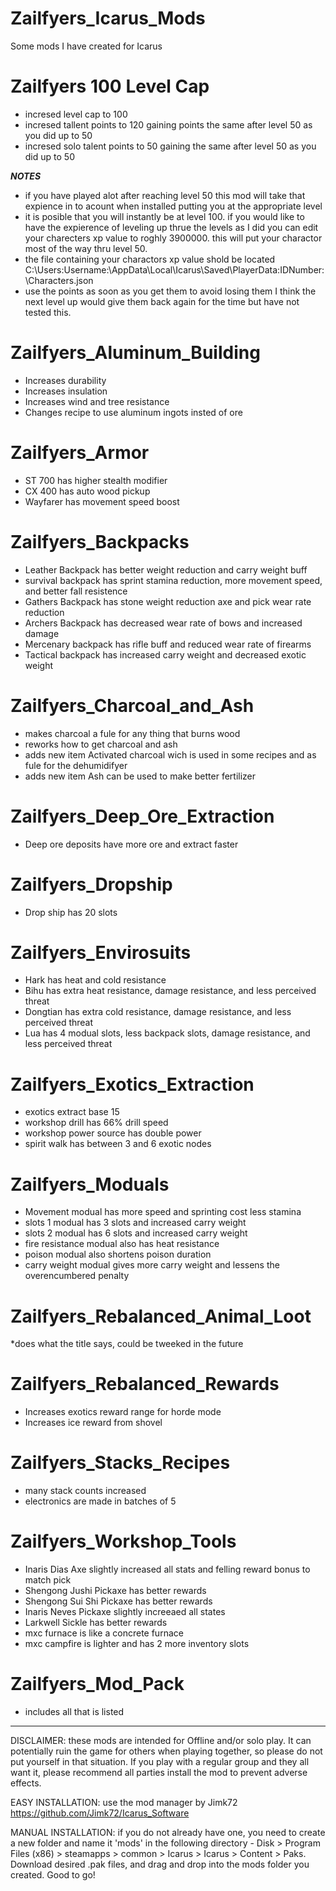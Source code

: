 # Zailfyers_Icarus_Mods
Some mods I have created for Icarus

# Zailfyers 100 Level Cap
* incresed level cap to 100
* incresed tallent points to 120 gaining points the same after level 50 as you did up to 50
* incresed solo talent points to 50 gaining the same after level 50 as you did up to 50

***NOTES***
* if you have played alot after reaching level 50 this mod will take that expience in to acount when installed putting you at the appropriate level
* it is posible that you will instantly be at level 100. if you would like to have the expierence of leveling up thrue the levels as I did you can edit your charecters xp value to roghly 3900000. this will put your charactor most of the way thru level 50.
* the file containing your charactors xp value shold be located C:\Users\:Username:\AppData\Local\Icarus\Saved\PlayerData\:IDNumber:\Characters.json
* use the points as soon as you get them to avoid losing them  I think the next level up would give them back again for the time but have not tested this.

# Zailfyers_Aluminum_Building
* Increases durability
* Increases insulation
* Increases wind and tree resistance
* Changes recipe to use aluminum ingots insted of ore

# Zailfyers_Armor
* ST 700 has higher stealth modifier
* CX 400 has auto wood pickup
* Wayfarer has movement speed boost

# Zailfyers_Backpacks
* Leather Backpack has better weight reduction and carry weight buff
* survival backpack has sprint stamina reduction, more movement speed, and better fall resistence
* Gathers Backpack has stone weight reduction axe and pick wear rate reduction
* Archers Backpack has decreased wear rate of bows and increased damage
* Mercenary backpack has rifle buff and reduced wear rate of firearms
* Tactical backpack has increased carry weight and decreased exotic weight

# Zailfyers_Charcoal_and_Ash
* makes charcoal a fule for any thing that burns wood
* reworks how to get charcoal and ash
* adds new item Activated charcoal wich is used in some recipes and as fule for the dehumidifyer
* adds new item Ash can be used to make better fertilizer

# Zailfyers_Deep_Ore_Extraction
* Deep ore deposits have more ore and extract faster

# Zailfyers_Dropship
* Drop ship has 20 slots

# Zailfyers_Envirosuits
* Hark has heat and cold resistance
* Bihu has extra heat resistance, damage resistance, and less perceived threat
* Dongtian has extra cold resistance, damage resistance, and less perceived threat
* Lua has 4 modual slots, less backpack slots, damage resistance, and less perceived threat

# Zailfyers_Exotics_Extraction
* exotics extract base 15
* workshop drill has 66% drill speed
* workshop power source has double power
* spirit walk has between 3 and 6 exotic nodes

# Zailfyers_Moduals
* Movement modual has more speed and sprinting cost less stamina
* slots 1 modual has 3 slots and increased carry weight
* slots 2 modual has 6 slots and increased carry weight
* fire resistance modual also has heat resistance
* poison modual also shortens poison duration
* carry weight modual gives more carry weight and lessens the overencumbered penalty

# Zailfyers_Rebalanced_Animal_Loot
*does what the title says, could be tweeked in the future

# Zailfyers_Rebalanced_Rewards
* Increases exotics reward range for horde mode
* Increases ice reward from shovel

# Zailfyers_Stacks_Recipes
* many stack counts increased
* electronics are made in batches of 5

# Zailfyers_Workshop_Tools
* Inaris Dias Axe slightly increased all stats and felling reward bonus to match pick
* Shengong Jushi Pickaxe has better rewards 
* Shengong Sui Shi Pickaxe has better rewards
* Inaris Neves Pickaxe slightly increeaed all states
* Larkwell Sickle has better rewards
* mxc furnace is like a concrete furnace
* mxc campfire is lighter and has 2 more inventory slots

# Zailfyers_Mod_Pack
* includes all that is listed

----------------------------------------------------------------------------------------------------------------------------------------------------------------------------------------------------------------------------------------------------------------------------------------------------------------------------------------------

DISCLAIMER: these mods are intended for Offline and/or solo play. It can potentially ruin the game for others when playing together, so please do not put yourself in that situation. If you play with a regular group and they all want it, please recommend all parties install the mod to prevent adverse effects.

EASY INSTALLATION: use the mod manager by Jimk72 https://github.com/Jimk72/Icarus_Software

MANUAL INSTALLATION: if you do not already have one, you need to create a new folder and name it 'mods' in the following directory - Disk > Program Files (x86) > steamapps > common > Icarus > Icarus > Content > Paks. Download desired .pak files, and drag and drop into the mods folder you created. Good to go!